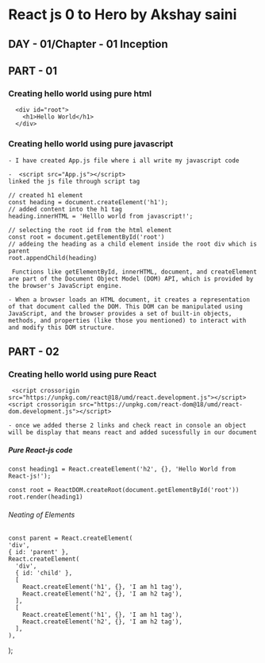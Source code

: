 # React js 0 to Hero by Akshay saini

## DAY - 01/Chapter - 01 Inception

## PART - 01
### Creating  hello world using pure html
      <div id="root">
        <h1>Hello World</h1>
      </div>

### Creating hello world using pure javascript
    - I have created App.js file where i all write my javascript code

    -  <script src="App.js"></script>
    linked the js file through script tag

    // created h1 element
    const heading = document.createElement('h1');
    // added content into the h1 tag
    heading.innerHTML = 'Helllo world from javascript!';

    // selecting the root id from the html element
    const root = document.getElementById('root')
    // addeing the heading as a child element inside the root div which is parent
    root.appendChild(heading)  

     Functions like getElementById, innerHTML, document, and createElement are part of the Document Object Model (DOM) API, which is provided by the browser's JavaScript engine.

    - When a browser loads an HTML document, it creates a representation of that document called the DOM. This DOM can be manipulated using JavaScript, and the browser provides a set of built-in objects, methods, and properties (like those you mentioned) to interact with and modify this DOM structure.

## PART - 02
### Creating hello world using pure React
     <script crossorigin src="https://unpkg.com/react@18/umd/react.development.js"></script>
    <script crossorigin src="https://unpkg.com/react-dom@18/umd/react-dom.development.js"></script>

    - once we added therse 2 links and check react in console an object will be display that means react and added sucessfully in our document

  ##### Pure React-js code  
    const heading1 = React.createElement('h2', {}, 'Hello World from React-js!');

    const root = ReactDOM.createRoot(document.getElementById('root')) 
    root.render(heading1)

  ###### Neating of Elements
    const parent = React.createElement(
    'div',
    { id: 'parent' },
    React.createElement(
      'div',
      { id: 'child' },
      [
        React.createElement('h1', {}, 'I am h1 tag'),
        React.createElement('h2', {}, 'I am h2 tag'),
      ],
      [
        React.createElement('h1', {}, 'I am h1 tag'),
        React.createElement('h2', {}, 'I am h2 tag'),
      ],
    ),
  );

    

